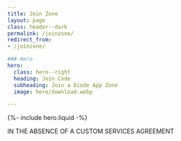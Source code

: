 ```yaml
---
title: Join Zone
layout: page
class: header--dark
permalink: /joinzone/
redirect_from:
- /joinzone/

### Hero
hero:
  class: hero--right
  heading: Join Code
  subheading: Join a Diode App Zone
  image: hero/download.webp

---
```


{%- include hero.liquid -%}

IN THE ABSENCE OF A CUSTOM SERVICES AGREEMENT
